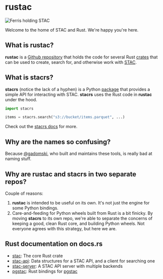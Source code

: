 # rustac

![Ferris holding STAC](./img/ferris-holding-stac-small.png)

Welcome to the home of STAC and Rust.
We're happy you're here.

## What is rustac?

**rustac** is a [Github repository](https://github.com/stac-utils/rustac) that holds the code for several Rust [crates](https://doc.rust-lang.org/book/ch07-01-packages-and-crates.html) that can be used to create, search for, and otherwise work with [STAC](https://stacspec.org).

## What is stacrs?

**stacrs** (notice the lack of a hyphen) is a Python [package](https://pypi.org/project/stacrs/) that provides a simple API for interacting with STAC.
**stacrs** uses the Rust code in **rustac** under the hood.

```python
import stacrs

items = stacrs.search("s3://bucket/items.parquet", ...)
```

Check out the [stacrs docs](https://stac-utils.github.io/stacrs) for more.

## Why are the names so confusing?

Because [@gadomski](https://github.com/gadomski/), who built and maintains these tools, is really bad at naming stuff.

## Why are rustac and stacrs in two separate repos?

Couple of reasons:

1. **rustac** is intended to be useful on its own.
   It's not just the engine for some Python bindings.
2. Care-and-feeding for Python wheels built from Rust is a bit finicky.
   By moving **stacrs** to its own repo, we're able to separate the concerns of keeping a good, clean Rust core, and building Python wheels.
   Not everyone agrees with this strategy, but here we are.

## Rust documentation on docs.rs

- [stac](https://docs.rs/stac): The core Rust crate
- [stac-api](https://docs.rs/stac-api): Data structures for a STAC API, and a client for searching one
- [stac-server](https://docs.rs/stac-server): A STAC API server with multiple backends
- [pgstac](https://docs.rs/pgstac): Rust bindings for [pgstac](https://github.com/stac-utils/pgstac)
